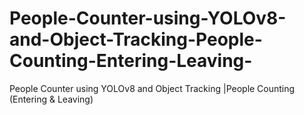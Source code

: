 # People-Counter-using-YOLOv8-and-Object-Tracking-People-Counting-Entering-Leaving-
People Counter using YOLOv8 and Object Tracking |People Counting (Entering &amp; Leaving)
